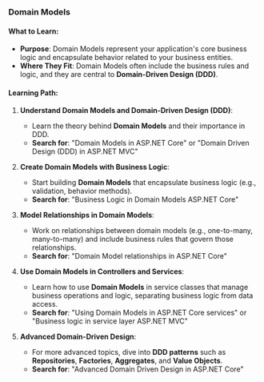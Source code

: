 ### **Domain Models**

#### What to **Learn**:

- **Purpose**: Domain Models represent your application's core business logic and encapsulate behavior related to your business entities.
- **Where They Fit**: Domain Models often include the business rules and logic, and they are central to **Domain-Driven Design (DDD)**.

#### Learning Path:

1. **Understand Domain Models and Domain-Driven Design (DDD)**:
    
    - Learn the theory behind **Domain Models** and their importance in DDD.
    - **Search for**: "Domain Models in ASP.NET Core" or "Domain Driven Design (DDD) in ASP.NET MVC"
2. **Create Domain Models with Business Logic**:
    
    - Start building **Domain Models** that encapsulate business logic (e.g., validation, behavior methods).
    - **Search for**: "Business Logic in Domain Models ASP.NET Core"
3. **Model Relationships in Domain Models**:
    
    - Work on relationships between domain models (e.g., one-to-many, many-to-many) and include business rules that govern those relationships.
    - **Search for**: "Domain Model relationships in ASP.NET Core"
4. **Use Domain Models in Controllers and Services**:
    
    - Learn how to use **Domain Models** in service classes that manage business operations and logic, separating business logic from data access.
    - **Search for**: "Using Domain Models in ASP.NET Core services" or "Business logic in service layer ASP.NET MVC"
5. **Advanced Domain-Driven Design**:
    
    - For more advanced topics, dive into **DDD patterns** such as **Repositories**, **Factories**, **Aggregates**, and **Value Objects**.
    - **Search for**: "Advanced Domain Driven Design in ASP.NET Core"